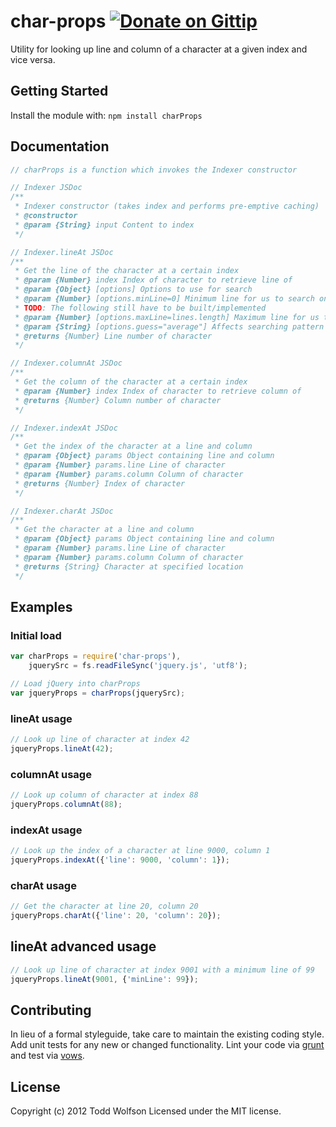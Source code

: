 # char-props [![Donate on Gittip](http://badgr.co/gittip/twolfson.png)](https://www.gittip.com/twolfson/)

Utility for looking up line and column of a character at a given index and vice versa.

## Getting Started
Install the module with: `npm install charProps`

## Documentation
```js
// charProps is a function which invokes the Indexer constructor

// Indexer JSDoc
/**
 * Indexer constructor (takes index and performs pre-emptive caching)
 * @constructor
 * @param {String} input Content to index
 */

// Indexer.lineAt JSDoc
/**
 * Get the line of the character at a certain index
 * @param {Number} index Index of character to retrieve line of
 * @param {Object} [options] Options to use for search
 * @param {Number} [options.minLine=0] Minimum line for us to search on
 * TODO: The following still have to be built/implemented
 * @param {Number} [options.maxLine=lines.length] Maximum line for us to search on
 * @param {String} [options.guess="average"] Affects searching pattern -- can be "high", "low", or "average" (linear top-down, linear bottom-up, or binary)
 * @returns {Number} Line number of character
 */

// Indexer.columnAt JSDoc
/**
 * Get the column of the character at a certain index
 * @param {Number} index Index of character to retrieve column of
 * @returns {Number} Column number of character
 */

// Indexer.indexAt JSDoc
/**
 * Get the index of the character at a line and column
 * @param {Object} params Object containing line and column
 * @param {Number} params.line Line of character
 * @param {Number} params.column Column of character
 * @returns {Number} Index of character
 */

// Indexer.charAt JSDoc
/**
 * Get the character at a line and column
 * @param {Object} params Object containing line and column
 * @param {Number} params.line Line of character
 * @param {Number} params.column Column of character
 * @returns {String} Character at specified location
 */
```

## Examples
### Initial load
```js
var charProps = require('char-props'),
    jquerySrc = fs.readFileSync('jquery.js', 'utf8');

// Load jQuery into charProps
var jqueryProps = charProps(jquerySrc);
```

### lineAt usage
```js
// Look up line of character at index 42
jqueryProps.lineAt(42);
```

### columnAt usage
```js
// Look up column of character at index 88
jqueryProps.columnAt(88);
```

### indexAt usage
```js
// Look up the index of a character at line 9000, column 1
jqueryProps.indexAt({'line': 9000, 'column': 1});
```

### charAt usage
```js
// Get the character at line 20, column 20
jqueryProps.charAt({'line': 20, 'column': 20});
```

## lineAt advanced usage
```js
// Look up line of character at index 9001 with a minimum line of 99
jqueryProps.lineAt(9001, {'minLine': 99});
```

## Contributing
In lieu of a formal styleguide, take care to maintain the existing coding style. Add unit tests for any new or changed functionality. Lint your code via [grunt](http://gruntjs.com/) and test via [vows](http://vowsjs.org/).

## License
Copyright (c) 2012 Todd Wolfson
Licensed under the MIT license.
